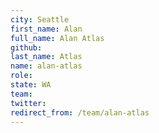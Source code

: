 ```yaml
---
city: Seattle
first_name: Alan
full_name: Alan Atlas
github: 
last_name: Atlas
name: alan-atlas
role: 
state: WA
team: 
twitter: 
redirect_from: /team/alan-atlas
---
```

